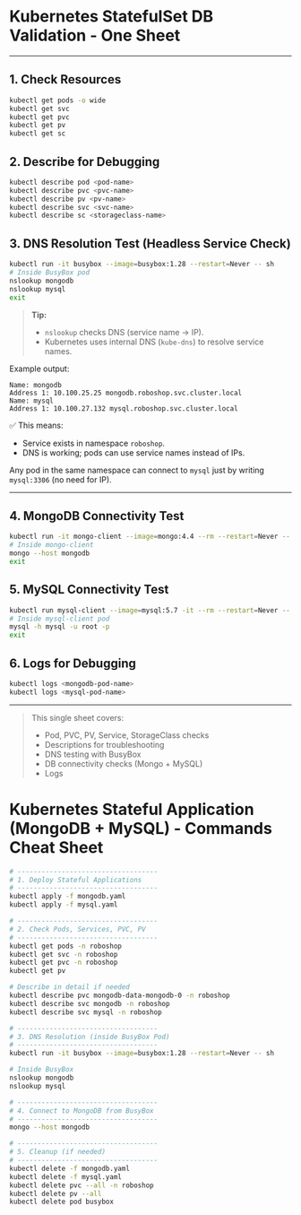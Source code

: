 # Kubernetes StatefulSet DB Validation - One Sheet

---

## 1. Check Resources
```bash
kubectl get pods -o wide
kubectl get svc
kubectl get pvc
kubectl get pv
kubectl get sc
```

## 2. Describe for Debugging
```bash
kubectl describe pod <pod-name>
kubectl describe pvc <pvc-name>
kubectl describe pv <pv-name>
kubectl describe svc <svc-name>
kubectl describe sc <storageclass-name>
```

## 3. DNS Resolution Test (Headless Service Check)
```bash
kubectl run -it busybox --image=busybox:1.28 --restart=Never -- sh
# Inside BusyBox pod
nslookup mongodb
nslookup mysql
exit
```

> **Tip:**
> - `nslookup` checks DNS (service name → IP).
> - Kubernetes uses internal DNS (`kube-dns`) to resolve service names.

Example output:
```
Name: mongodb
Address 1: 10.100.25.25 mongodb.roboshop.svc.cluster.local
Name: mysql
Address 1: 10.100.27.132 mysql.roboshop.svc.cluster.local
```

✅ This means:
- Service exists in namespace `roboshop`.
- DNS is working; pods can use service names instead of IPs.

Any pod in the same namespace can connect to `mysql` just by writing `mysql:3306` (no need for IP).

---

## 4. MongoDB Connectivity Test
```bash
kubectl run -it mongo-client --image=mongo:4.4 --rm --restart=Never -- bash
# Inside mongo-client
mongo --host mongodb
exit
```

## 5. MySQL Connectivity Test
```bash
kubectl run mysql-client --image=mysql:5.7 -it --rm --restart=Never -- bash
# Inside mysql-client pod
mysql -h mysql -u root -p
exit
```

## 6. Logs for Debugging
```bash
kubectl logs <mongodb-pod-name>
kubectl logs <mysql-pod-name>
```

---

> This single sheet covers:
> - Pod, PVC, PV, Service, StorageClass checks
> - Descriptions for troubleshooting
> - DNS testing with BusyBox
> - DB connectivity checks (Mongo + MySQL)
> - Logs


# Kubernetes Stateful Application (MongoDB + MySQL) - Commands Cheat Sheet

```sh
# -----------------------------------
# 1. Deploy Stateful Applications
# -----------------------------------
kubectl apply -f mongodb.yaml
kubectl apply -f mysql.yaml

# -----------------------------------
# 2. Check Pods, Services, PVC, PV
# -----------------------------------
kubectl get pods -n roboshop
kubectl get svc -n roboshop
kubectl get pvc -n roboshop
kubectl get pv

# Describe in detail if needed
kubectl describe pvc mongodb-data-mongodb-0 -n roboshop
kubectl describe svc mongodb -n roboshop
kubectl describe svc mysql -n roboshop

# -----------------------------------
# 3. DNS Resolution (inside BusyBox Pod)
# -----------------------------------
kubectl run -it busybox --image=busybox:1.28 --restart=Never -- sh

# Inside BusyBox
nslookup mongodb
nslookup mysql

# -----------------------------------
# 4. Connect to MongoDB from BusyBox
# -----------------------------------
mongo --host mongodb

# -----------------------------------
# 5. Cleanup (if needed)
# -----------------------------------
kubectl delete -f mongodb.yaml
kubectl delete -f mysql.yaml
kubectl delete pvc --all -n roboshop
kubectl delete pv --all
kubectl delete pod busybox
